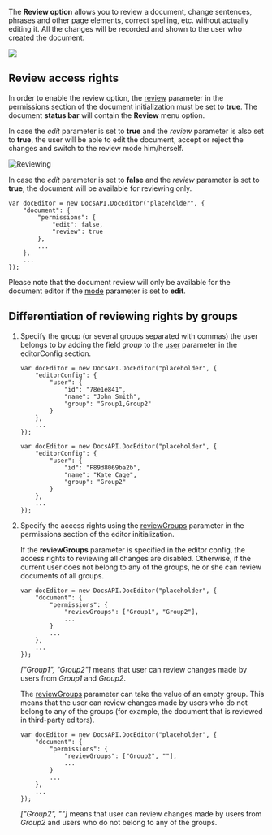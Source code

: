 The **Review option** allows you to review a document, change sentences, phrases and other page elements, correct spelling, etc. without actually editing it. All the changes will be recorded and shown to the user who created the document.

![](/assets/images/editor/review.png)

## Review access rights

In order to enable the review option, the [review](/editors/config/document/permissions#review) parameter in the permissions section of the document initialization must be set to **true**. The document **status bar** will contain the **Review** menu option.

In case the *edit* parameter is set to **true** and the *review* parameter is also set to **true**, the user will be able to edit the document, accept or reject the changes and switch to the review mode him/herself.

![Reviewing](/assets/images/editor/accept_reject.png)

In case the *edit* parameter is set to **false** and the *review* parameter is set to **true**, the document will be available for reviewing only.

```
var docEditor = new DocsAPI.DocEditor("placeholder", {
    "document": {
        "permissions": {
            "edit": false,
            "review": true
        },
        ...
    },
    ...
});
```

Please note that the document review will only be available for the document editor if the [mode](/editors/config/editor#mode) parameter is set to **edit**.

## Differentiation of reviewing rights by groups

1. Specify the group (or several groups separated with commas) the user belongs to by adding the field *group* to the [user](/editors/config/editor#user) parameter in the editorConfig section.

   ```
   var docEditor = new DocsAPI.DocEditor("placeholder", {
       "editorConfig": {
           "user": {
               "id": "78e1e841",
               "name": "John Smith",
               "group": "Group1,Group2"
           }
       },
       ...
   });

   var docEditor = new DocsAPI.DocEditor("placeholder", {
       "editorConfig": {
           "user": {
               "id": "F89d8069ba2b",
               "name": "Kate Cage",
               "group": "Group2"
           }
       },
       ...
   });
   ```

2. Specify the access rights using the [reviewGroups](/editors/config/document/permissions#reviewGroups) parameter in the permissions section of the editor initialization.

   If the **reviewGroups** parameter is specified in the editor config, the access rights to reviewing all changes are disabled. Otherwise, if the current user does not belong to any of the groups, he or she can review documents of all groups.

   ```
   var docEditor = new DocsAPI.DocEditor("placeholder", {
       "document": {
           "permissions": {
               "reviewGroups": ["Group1", "Group2"],
               ...
           }
           ...
       },
       ...
   });
   ```

   *\["Group1", "Group2"]* means that user can review changes made by users from *Group1* and *Group2*.

   The [reviewGroups](/editors/config/document/permissions#reviewGroups) parameter can take the value of an empty group. This means that the user can review changes made by users who do not belong to any of the groups (for example, the document that is reviewed in third-party editors).

   ```
   var docEditor = new DocsAPI.DocEditor("placeholder", {
       "document": {
           "permissions": {
               "reviewGroups": ["Group2", ""],
               ...
           }
           ...
       },
       ...
   });
   ```

   *\["Group2", ""]* means that user can review changes made by users from *Group2* and users who do not belong to any of the groups.
